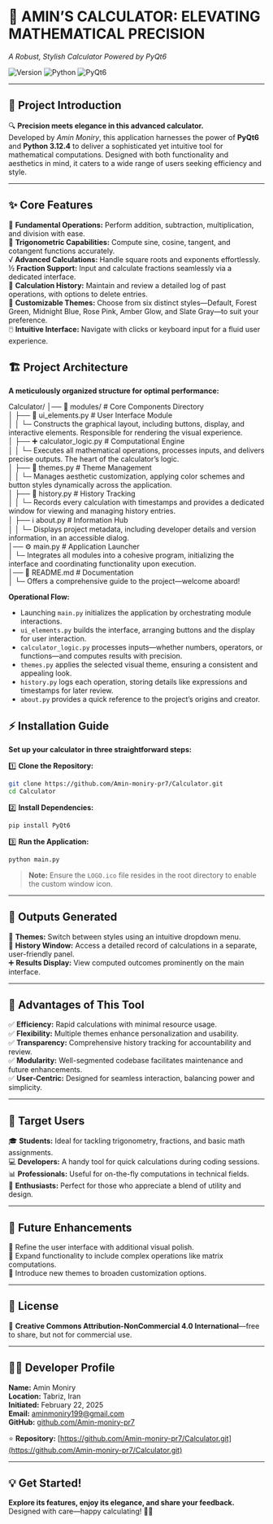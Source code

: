 # 🧮 **AMIN’S CALCULATOR: ELEVATING MATHEMATICAL PRECISION**  
*A Robust, Stylish Calculator Powered by PyQt6*  

![Version](https://img.shields.io/badge/Version-1.0.0-blue.svg) ![Python](https://img.shields.io/badge/Python-3.12.4-brightgreen.svg) ![PyQt6](https://img.shields.io/badge/PyQt6-6.0-orange.svg)  

---

## 🌟 Project Introduction  
🔍 **Precision meets elegance in this advanced calculator.**  
Developed by *Amin Moniry*, this application harnesses the power of **PyQt6** and **Python 3.12.4** to deliver a sophisticated yet intuitive tool for mathematical computations. Designed with both functionality and aesthetics in mind, it caters to a wide range of users seeking efficiency and style.  

---

## ✨ Core Features  
🔢 **Fundamental Operations:** Perform addition, subtraction, multiplication, and division with ease.  
📐 **Trigonometric Capabilities:** Compute sine, cosine, tangent, and cotangent functions accurately.  
√ **Advanced Calculations:** Handle square roots and exponents effortlessly.  
½ **Fraction Support:** Input and calculate fractions seamlessly via a dedicated interface.  
📜 **Calculation History:** Maintain and review a detailed log of past operations, with options to delete entries.  
🎨 **Customizable Themes:** Choose from six distinct styles—Default, Forest Green, Midnight Blue, Rose Pink, Amber Glow, and Slate Gray—to suit your preference.  
🖱️ **Intuitive Interface:** Navigate with clicks or keyboard input for a fluid user experience.  


## 🏗 Project Architecture  
**A meticulously organized structure for optimal performance:**  

Calculator/
│── 📁 modules/                  # Core Components Directory  
│   ├── 🎨 ui_elements.py         # User Interface Module  
│   │   └─ Constructs the graphical layout, including buttons, display, and interactive elements. Responsible for rendering the visual experience.  
│   ├── ➕ calculator_logic.py     # Computational Engine  
│   │   └─ Executes all mathematical operations, processes inputs, and delivers precise outputs. The heart of the calculator’s logic.  
│   ├── 🌈 themes.py              # Theme Management  
│   │   └─ Manages aesthetic customization, applying color schemes and button styles dynamically across the application.  
│   ├── 📜 history.py             # History Tracking  
│   │   └─ Records every calculation with timestamps and provides a dedicated window for viewing and managing history entries.  
│   ├── ℹ️ about.py               # Information Hub  
│   │   └─ Displays project metadata, including developer details and version information, in an accessible dialog.  
│── ⚙️ main.py                    # Application Launcher  
│   └─ Integrates all modules into a cohesive program, initializing the interface and coordinating functionality upon execution.  
│── 📜 README.md                  # Documentation  
│   └─ Offers a comprehensive guide to the project—welcome aboard!  


**Operational Flow:**  
- Launching `main.py` initializes the application by orchestrating module interactions.  
- `ui_elements.py` builds the interface, arranging buttons and the display for user interaction.  
- `calculator_logic.py` processes inputs—whether numbers, operators, or functions—and computes results with precision.  
- `themes.py` applies the selected visual theme, ensuring a consistent and appealing look.  
- `history.py` logs each operation, storing details like expressions and timestamps for later review.  
- `about.py` provides a quick reference to the project’s origins and creator.  



## ⚡ Installation Guide  
**Set up your calculator in three straightforward steps:**  

1️⃣ **Clone the Repository:**  
```bash
git clone https://github.com/Amin-moniry-pr7/Calculator.git
cd Calculator
```

2️⃣ **Install Dependencies:**  
```bash
pip install PyQt6
```

3️⃣ **Run the Application:**  
```bash
python main.py
```

> **Note:** Ensure the `LOGO.ico` file resides in the root directory to enable the custom window icon.  

---

## 📂 Outputs Generated  
🎨 **Themes:** Switch between styles using an intuitive dropdown menu.  
📜 **History Window:** Access a detailed record of calculations in a separate, user-friendly panel.  
➕ **Results Display:** View computed outcomes prominently on the main interface.  

---

## 🌟 Advantages of This Tool  
✅ **Efficiency:** Rapid calculations with minimal resource usage.  
✅ **Flexibility:** Multiple themes enhance personalization and usability.  
✅ **Transparency:** Comprehensive history tracking for accountability and review.  
✅ **Modularity:** Well-segmented codebase facilitates maintenance and future enhancements.  
✅ **User-Centric:** Designed for seamless interaction, balancing power and simplicity.  

---

## 👥 Target Users  
🎓 **Students:** Ideal for tackling trigonometry, fractions, and basic math assignments.  
💻 **Developers:** A handy tool for quick calculations during coding sessions.  
📊 **Professionals:** Useful for on-the-fly computations in technical fields.  
🎨 **Enthusiasts:** Perfect for those who appreciate a blend of utility and design.  

---

## 🚀 Future Enhancements  
🌟 Refine the user interface with additional visual polish.  
🧮 Expand functionality to include complex operations like matrix computations.  
🎨 Introduce new themes to broaden customization options.  

---

## 📜 License  
🔖 **Creative Commons Attribution-NonCommercial 4.0 International**—free to share, but not for commercial use.  

---

## 👨‍💻 Developer Profile  
**Name:** Amin Moniry  
**Location:** Tabriz, Iran  
**Initiated:** February 22, 2025  
**Email:** [aminmoniry199@gmail.com](mailto:aminmoniry199@gmail.com)  
**GitHub:** [github.com/Amin-moniry-pr7](https://github.com/Amin-moniry-pr7)  

⭐ **Repository:** [https://github.com/Amin-moniry-pr7/Calculator.git](https://github.com/Amin-moniry-pr7/Calculator.git)  

---

## 💡 Get Started!  
**Explore its features, enjoy its elegance, and share your feedback.**  
Designed with care—happy calculating! 🧮✨  

